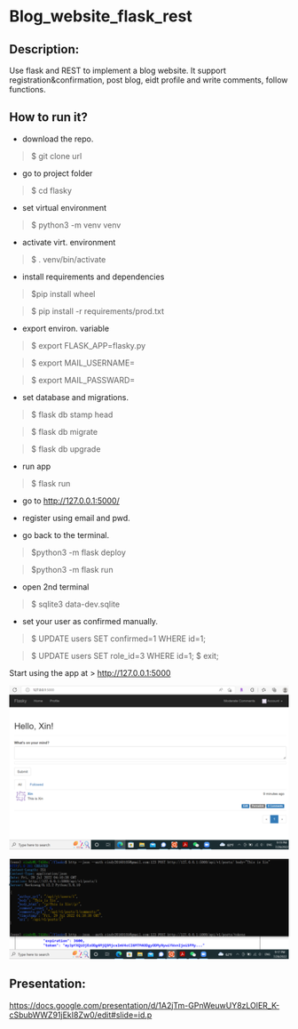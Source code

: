 # Blog_website_flask_rest

## Description:
Use flask and REST to implement a blog website. It support registration&confirmation, post blog, eidt profile and write comments, follow functions.


## How to run it?

- download the repo.
> $ git clone url

- go to project folder
> $ cd flasky

- set virtual environment

> $ python3 -m venv venv

- activate virt. environment

> $ . venv/bin/activate

- install requirements and dependencies
> $pip install wheel

> $ pip install -r requirements/prod.txt

- export environ. variable

> $ export FLASK_APP=flasky.py

> $ export MAIL_USERNAME=<EMAIL>
  
> $ export MAIL_PASSWARD=<PWD>

- set database and migrations.

> $ flask db stamp head
  
> $ flask db migrate
  
> $ flask db upgrade
  
- run app
> $ flask run
  
- go to http://127.0.0.1:5000/
- register using email and pwd.  
  
- go back to the terminal.
> $python3 -m flask deploy
  
> $python3 -m flask run
  
- open 2nd terminal
> $ sqlite3 data-dev.sqlite
  
- set your user as confirmed manually.
> $ UPDATE users SET confirmed=1 WHERE id=1;
  
> $ UPDATE users SET role_id=3 WHERE id=1;
> $ exit;
  
Start using the app at > http://127.0.0.1:5000
  
![GitHub Logo](imgs/Flask_test_9.PNG)

![GitHub Logo](imgs/post_test_9.PNG)


## Presentation:
https://docs.google.com/presentation/d/1A2jTm-GPnWeuwUY8zLOlER_K-cSbubWWZ91jEkI8Zw0/edit#slide=id.p
